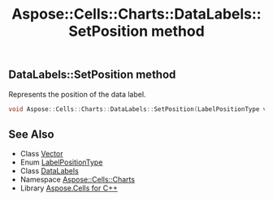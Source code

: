 ﻿---
title: Aspose::Cells::Charts::DataLabels::SetPosition method
linktitle: SetPosition
second_title: Aspose.Cells for C++ API Reference
description: 'Aspose::Cells::Charts::DataLabels::SetPosition method. Represents the position of the data label in C++.'
type: docs
weight: 4400
url: /cpp/aspose.cells.charts/datalabels/setposition/
---
## DataLabels::SetPosition method


Represents the position of the data label.

```cpp
void Aspose::Cells::Charts::DataLabels::SetPosition(LabelPositionType value)
```

## See Also

* Class [Vector](../../../aspose.cells/vector/)
* Enum [LabelPositionType](../../labelpositiontype/)
* Class [DataLabels](../)
* Namespace [Aspose::Cells::Charts](../../)
* Library [Aspose.Cells for C++](../../../)
